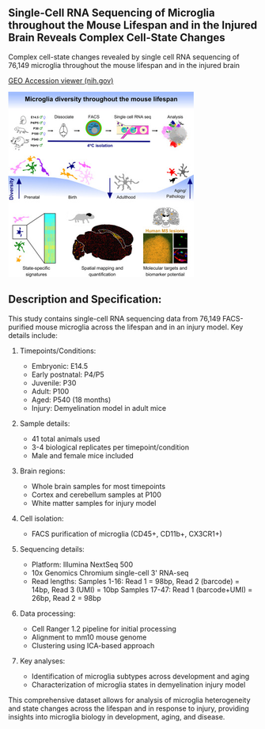 ## Single-Cell RNA Sequencing of Microglia throughout the Mouse Lifespan and in the Injured Brain Reveals Complex Cell-State Changes

Complex cell-state changes revealed by single cell RNA sequencing of 76,149 microglia throughout the mouse lifespan and in the injured brain

[GEO Accession viewer (nih.gov)](https://www.ncbi.nlm.nih.gov/geo/query/acc.cgi?acc=GSE121654)


![SRF microglia image](abstract.jpg)

## Description and Specification:

This study contains single-cell RNA sequencing data from 76,149 FACS-purified mouse microglia across the lifespan and in an injury model. Key details include:

1. Timepoints/Conditions:
   - Embryonic: E14.5
   - Early postnatal: P4/P5 
   - Juvenile: P30
   - Adult: P100
   - Aged: P540 (18 months)
   - Injury: Demyelination model in adult mice

2. Sample details:
   - 41 total animals used
   - 3-4 biological replicates per timepoint/condition
   - Male and female mice included

3. Brain regions:
   - Whole brain samples for most timepoints
   - Cortex and cerebellum samples at P100
   - White matter samples for injury model

4. Cell isolation:
   - FACS purification of microglia (CD45+, CD11b+, CX3CR1+)

5. Sequencing details:  
   - Platform: Illumina NextSeq 500
   - 10x Genomics Chromium single-cell 3' RNA-seq
   - Read lengths: 
     Samples 1-16: Read 1 = 98bp, Read 2 (barcode) = 14bp, Read 3 (UMI) = 10bp
     Samples 17-47: Read 1 (barcode+UMI) = 26bp, Read 2 = 98bp

6. Data processing:
   - Cell Ranger 1.2 pipeline for initial processing
   - Alignment to mm10 mouse genome 
   - Clustering using ICA-based approach

7. Key analyses:
   - Identification of microglia subtypes across development and aging
   - Characterization of microglia states in demyelination injury model

This comprehensive dataset allows for analysis of microglia heterogeneity and state changes across the lifespan and in response to injury, providing insights into microglia biology in development, aging, and disease.